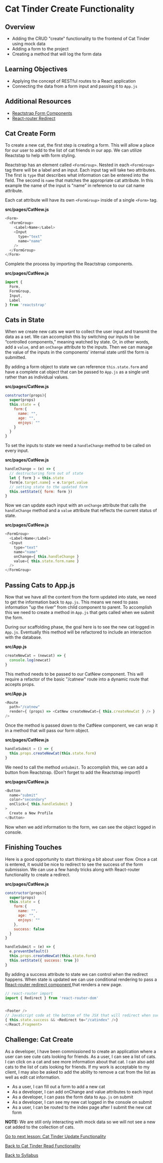 # Cat Tinder Create Functionality

## Overview
- Adding the CRUD "create" functionality to the frontend of Cat Tinder using mock data
- Adding a form to the project
- Creating a method that will log the form data

## Learning Objectives
- Applying the concept of RESTful routes to a React application
- Connecting the data from a form input and passing it to `App.js`

## Additional Resources
- [ Reactstrap Form Components ](https://reactstrap.github.io/components/form/)
- [ React-router Redirect ](https://reactrouter.com/web/api/Redirect)

## Cat Create Form
To create a new cat, the first step is creating a form. This will allow a place for our user to add to the list of cat friends in our app. We can utilize Reactstap to help with form styling.

Reactstrap has an element called `<FormGroup>`. Nested in each `<FormGroup>` tag there will be a label and an input. Each input tag will take two attributes. The first is `type` that describes what information can be entered into the field. The second is `name` that matches the appropriate cat attribute. In this example the name of the input is "name" in reference to our cat name attribute.

Each cat attribute will have its own `<FormGroup>` inside of a single `<Form>` tag.

**src/pages/CatNew.js**
```javascript
<Form>
  <FormGroup>
    <Label>Name</Label>
    <Input
      type="text"
      name="name"
    />
  </FormGroup>
</Form>
```

Complete the process by importing the Reactstrap components.

**src/pages/CatNew.js**
```javascript
import {
  Form,
  FormGroup,
  Input,
  Label
} from 'reactstrap'
```

## Cats in State
When we create new cats we want to collect the user input and transmit the data as a set. We can accomplish this by switching our inputs to be “controlled components,” meaning watched by state. Or, in other words, add a `value`, and an `onChange` attribute to the inputs. Then we can manage the value of the inputs in the components’ internal state until the form is submitted.

By adding a form object to state we can reference `this.state.form` and have a complete cat object that can be passed to `App.js` as a single unit rather than as individual values.

**src/pages/CatNew.js**
```javascript
constructor(props){
  super(props)
  this.state = {
    form:{
      name: "",
      age: "",
      enjoys: ""
    }
  }
}
```

To set the inputs to state we need a `handleChange` method to be called on every input.

**src/pages/CatNew.js**
```javascript
handleChange = (e) => {
  // destructuring form out of state
  let { form } = this.state
  form[e.target.name] = e.target.value
  // setting state to the updated form
  this.setState({ form: form })
}
```

Now we can update each input with an `onChange` attribute that calls the `handleChange` method and a `value` attribute that reflects the current status of state.

**src/pages/CatNew.js**
```javascript
<FormGroup>
  <Label>Name</Label>
  <Input
    type="text"
    name="name"
    onChange={ this.handleChange }
    value={ this.state.form.name }
  />
</FormGroup>
```

## Passing Cats to App.js
Now that we have all the content from the form updated into state, we need to get the information back to `App.js`. This means we need to pass information "up the river" from child component to parent. To accomplish this we need to create a method in `App.js` that gets called when we submit the form.

During our scaffolding phase, the goal here is to see the new cat logged in `App.js`. Eventually this method will be refactored to include an interaction with the database.

**src/App.js**
```javascript
createNewCat = (newcat) => {
  console.log(newcat)
}
```

This method needs to be passed to our CatNew component. This will require a refactor of the basic "/catnew" route into a dynamic route that accepts props.

**src/App.js**
```javascript
<Route
  path="/catnew"
  render={ (props) => <CatNew createNewCat={ this.createNewCat } /> }
/>
```

Once the method is passed down to the CatNew component, we can wrap it in a method that will pass our form object.

**src/pages/CatNew.js**
```javascript
handleSubmit = () => {
  this.props.createNewCat(this.state.form)
}
```

We need to call the method `onSubmit`. To accomplish this, we can add a button from Reactstrap. (Don't forget to add the Reactstrap import!)

**src/pages/CatNew.js**
```javascript
<Button
  name="submit"
  color="secondary"
  onClick={ this.handleSubmit }
>
  Create a New Profile
</Button>
```

Now when we add information to the form, we can see the object logged in console.

## Finishing Touches
Here is a good opportunity to start thinking a bit about user flow. Once a cat is entered, it would be nice to redirect to see the success of the form submission. We can use a few handy tricks along with React-router functionality to create a redirect.  

**src/pages/CatNew.js**
```javascript
constructor(props){
  super(props)
  this.state = {
    form:{
      name: "",
      age: "",
      enjoys: ""
    },
    success: false
  }
}

handleSubmit = (e) => {
  e.preventDefault()
  this.props.createNewCat(this.state.form)
  this.setState({ success: true })
}
```

By adding a success attribute to state we can control when the redirect happens. When state is updated we can use conditional rendering to pass a [ React-router redirect component ](https://reactrouter.com/web/api/Redirect) that renders a new page.

```javascript
// react-router import
import { Redirect } from 'react-router-dom'


<Footer />
// JavaScript code at the bottom of the JSX that will redirect when success is true
{ this.state.success && <Redirect to="/catindex" />}
</React.Fragment>
```

## Challenge: Cat Create
As a developer, I have been commissioned to create an application where a user can see cute cats looking for friends. As a user, I can see a list of cats. I can click on a cat and see more information about that cat. I can also add cats to the list of cats looking for friends. If my work is acceptable to my client, I may also be asked to add the ability to remove a cat from the list as well as edit cat information.

- As a user, I can fill out a form to add a new cat
- As a developer, I can add onChange and value attributes to each input
- As a developer, I can pass the form data to `App.js` on submit
- As a developer, I can see my new cat logged in the console on submit
- As a user, I can be routed to the index page after I submit the new cat form

**NOTE:** We are still only interacting with mock data so we will not see a new cat added to the collection of cats.

[ Go to next lesson: Cat Tinder Update Functionality ](./cat-update.md)

[ Back to Cat Tinder Read Functionality ](./cat-read.md)

[ Back to Syllabus ](../../README.md#cat-tinder-frontend)
